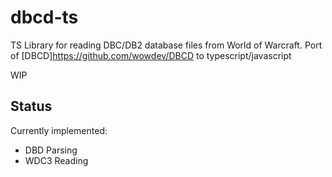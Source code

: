 # dbcd-ts
TS Library for reading DBC/DB2 database files from World of Warcraft.
Port of [DBCD]https://github.com/wowdev/DBCD to typescript/javascript

WIP

## Status

Currently implemented:

* DBD Parsing
* WDC3 Reading